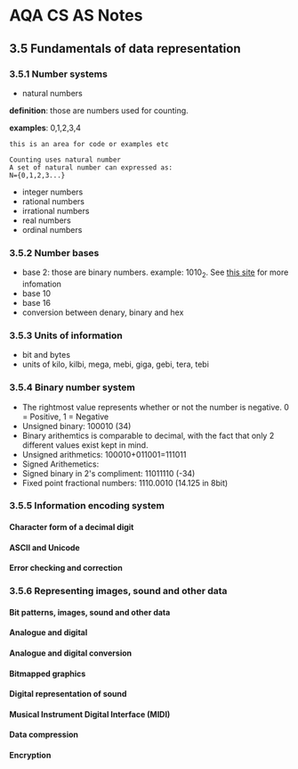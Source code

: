 # AQA CS AS Notes

## 3.5 Fundamentals of data representation

### 3.5.1 Number systems
+ natural numbers

**definition**: those are numbers used for counting.

**examples**: 0,1,2,3,4
``` 
this is an area for code or examples etc

Counting uses natural number
A set of natural number can expressed as:
N={0,1,2,3...}

```

+ integer numbers
+ rational numbers
+ irrational numbers
+ real numbers
+ ordinal numbers

### 3.5.2 Number bases
+ base 2: those are binary numbers. example: 1010<sub>2</sub>. See [this site](https://bournetocode.com/projects/AQA_AS_Theory/pages/3-5.html) for more infomation
+ base 10
+ base 16
+ conversion between denary, binary and hex

### 3.5.3 Units of information
+ bit and bytes
+ units of kilo, kilbi, mega, mebi, giga, gebi, tera, tebi

### 3.5.4 Binary number system

+ The rightmost value represents whether or not the number is negative. 0 = Positive, 1 = Negative
+ Unsigned binary: 100010 (34)
+ Binary arithemtics is comparable to decimal, with the fact that only 2 different values exist kept in mind.
+ Unsigned arithmetics: 100010+011001=111011
+ Signed Arithemetics:
+ Signed binary in 2's compliment: 11011110 (-34)
+ Fixed point fractional numbers: 1110.0010 (14.125 in 8bit)

### 3.5.5 Information encoding system

#### Character form of a decimal digit
#### ASCII and Unicode
#### Error checking and correction

### 3.5.6 Representing images, sound and other data

#### Bit patterns, images,  sound  and other  data
#### Analogue and digital
#### Analogue and digital conversion
#### Bitmapped graphics
#### Digital representation of sound
#### Musical Instrument Digital Interface (MIDI)
#### Data compression
#### Encryption
